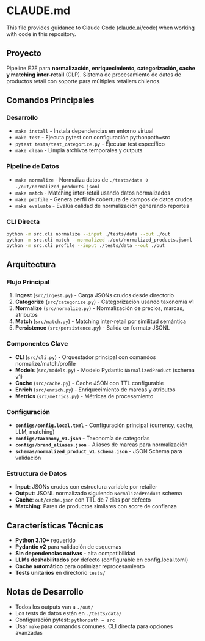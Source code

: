 # CLAUDE.md

This file provides guidance to Claude Code (claude.ai/code) when working with code in this repository.

## Proyecto
Pipeline E2E para **normalización, enriquecimiento, categorización, cache y matching inter-retail** (CLP). Sistema de procesamiento de datos de productos retail con soporte para múltiples retailers chilenos.

## Comandos Principales

### Desarrollo
- `make install` - Instala dependencias en entorno virtual
- `make test` - Ejecuta pytest con configuración pythonpath=src
- `pytest tests/test_categorize.py` - Ejecutar test específico
- `make clean` - Limpia archivos temporales y outputs

### Pipeline de Datos
- `make normalize` - Normaliza datos de `./tests/data` → `./out/normalized_products.jsonl`
- `make match` - Matching inter-retail usando datos normalizados
- `make profile` - Genera perfil de cobertura de campos de datos crudos
- `make evaluate` - Evalúa calidad de normalización generando reportes

### CLI Directa
```bash
python -m src.cli normalize --input ./tests/data --out ./out
python -m src.cli match --normalized ./out/normalized_products.jsonl --out ./out
python -m src.cli profile --input ./tests/data --out ./out
```

## Arquitectura

### Flujo Principal
1. **Ingest** (`src/ingest.py`) - Carga JSONs crudos desde directorio
2. **Categorize** (`src/categorize.py`) - Categorización usando taxonomía v1
3. **Normalize** (`src/normalize.py`) - Normalización de precios, marcas, atributos
4. **Match** (`src/match.py`) - Matching inter-retail por similitud semántica
5. **Persistence** (`src/persistence.py`) - Salida en formato JSONL

### Componentes Clave
- **CLI** (`src/cli.py`) - Orquestador principal con comandos normalize/match/profile
- **Models** (`src/models.py`) - Modelo Pydantic `NormalizedProduct` (schema v1)
- **Cache** (`src/cache.py`) - Cache JSON con TTL configurable
- **Enrich** (`src/enrich.py`) - Enriquecimiento de marcas y atributos
- **Metrics** (`src/metrics.py`) - Métricas de procesamiento

### Configuración
- **`configs/config.local.toml`** - Configuración principal (currency, cache, LLM, matching)
- **`configs/taxonomy_v1.json`** - Taxonomía de categorías
- **`configs/brand_aliases.json`** - Aliases de marcas para normalización
- **`schemas/normalized_product_v1.schema.json`** - JSON Schema para validación

### Estructura de Datos
- **Input**: JSONs crudos con estructura variable por retailer
- **Output**: JSONL normalizado siguiendo `NormalizedProduct` schema
- **Cache**: `out/cache.json` con TTL de 7 días por defecto
- **Matching**: Pares de productos similares con score de confianza

## Características Técnicas
- **Python 3.10+** requerido
- **Pydantic v2** para validación de esquemas
- **Sin dependencias nativas** - alta compatibilidad
- **LLMs deshabilitados** por defecto (configurable en config.local.toml)
- **Cache automático** para optimizar reprocesamiento
- **Tests unitarios** en directorio `tests/`

## Notas de Desarrollo
- Todos los outputs van a `./out/`
- Los tests de datos están en `./tests/data/`
- Configuración pytest: `pythonpath = src`
- Usar `make` para comandos comunes, CLI directa para opciones avanzadas